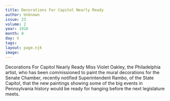 ```yaml
---
title: Decorations For Capitol Nearly Ready
author: Unknown
issue: 23
volume: 2
year: 1916
month: 8
day: V
tags:
layout: page.njk
image:
---
```

Decorations For Capitol Nearly Ready       Miss Violet Oakley, the Philadelphia artist, who has been commissioned to paint the mural decorations for the Senate Chamber, recently notified Superintendent Rambo, of the State Capitol, that the new paintings showing some of the big events in Pennsylvania history would be ready for hanging before the next legislature meets. 




